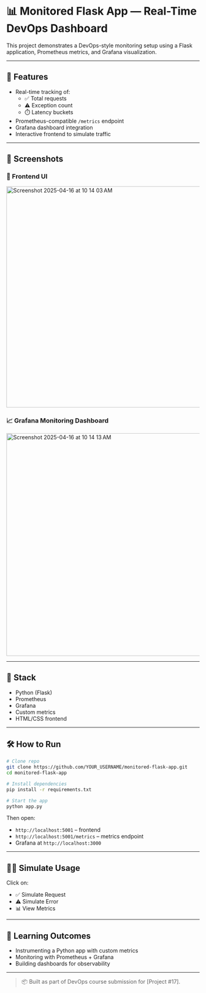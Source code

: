
# 📊 Monitored Flask App — Real-Time DevOps Dashboard

This project demonstrates a DevOps-style monitoring setup using a Flask application, Prometheus metrics, and Grafana visualization.

---

## 🚀 Features

- Real-time tracking of:
  - ✅ Total requests
  - ⚠️ Exception count
  - ⏱️ Latency buckets
- Prometheus-compatible `/metrics` endpoint
- Grafana dashboard integration
- Interactive frontend to simulate traffic

---

## 📸 Screenshots

### 🔷 Frontend UI
<img width="577" alt="Screenshot 2025-04-16 at 10 14 03 AM" src="https://github.com/user-attachments/assets/465dd49f-62be-4e8b-90fa-86f6b582fa42" />


### 📈 Grafana Monitoring Dashboard

<img width="581" alt="Screenshot 2025-04-16 at 10 14 13 AM" src="https://github.com/user-attachments/assets/180f20a1-85d9-4330-babe-f3ff0e2107a0" />

---

## 🧰 Stack

- Python (Flask)
- Prometheus
- Grafana
- Custom metrics
- HTML/CSS frontend

---

## 🛠️ How to Run

```bash
# Clone repo
git clone https://github.com/YOUR_USERNAME/monitored-flask-app.git
cd monitored-flask-app

# Install dependencies
pip install -r requirements.txt

# Start the app
python app.py
```

Then open:

- `http://localhost:5001` – frontend
- `http://localhost:5001/metrics` – metrics endpoint
- Grafana at `http://localhost:3000`

---

## 👨‍💻 Simulate Usage

Click on:
- ✅ Simulate Request
- ⚠️ Simulate Error
- 📊 View Metrics

---

## 🧠 Learning Outcomes

- Instrumenting a Python app with custom metrics
- Monitoring with Prometheus + Grafana
- Building dashboards for observability

---

> 📦 Built as part of DevOps course submission for [Project #17].
